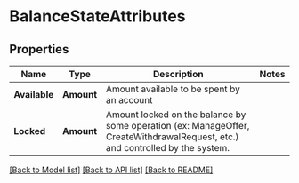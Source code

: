 # BalanceStateAttributes

## Properties
Name | Type | Description | Notes
------------ | ------------- | ------------- | -------------
**Available** | **Amount** | Amount available to be spent by an account | 
**Locked** | **Amount** | Amount locked on the balance by some operation (ex: ManageOffer, CreateWithdrawalRequest, etc.) and controlled by the system. | 

[[Back to Model list]](../README.md#documentation-for-models) [[Back to API list]](../README.md#documentation-for-api-endpoints) [[Back to README]](../README.md)


